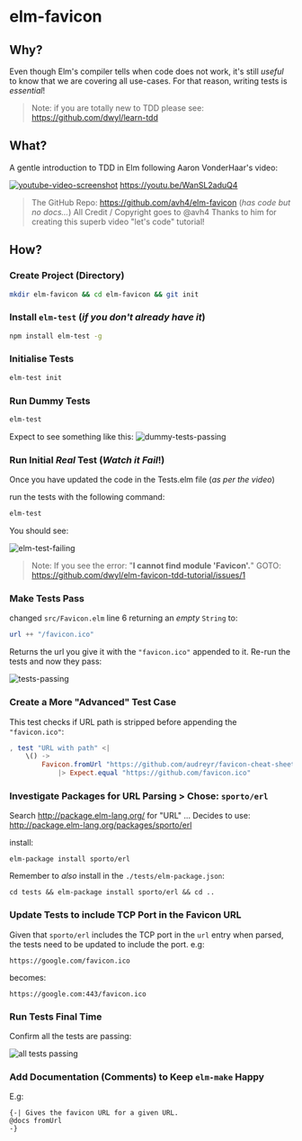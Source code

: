 # elm-favicon

## Why?

Even though Elm's compiler tells when code does not work,
it's still _useful_ to know that we are covering all use-cases.
For that reason, writing tests is _essential_!

> Note: if you are totally new to TDD please see:
https://github.com/dwyl/learn-tdd

## What?

A gentle introduction to TDD in Elm
following Aaron VonderHaar's video:

[![youtube-video-screenshot](https://user-images.githubusercontent.com/194400/31855007-dd719050-b699-11e7-9bd4-180ca21e4b67.png)](https://youtu.be/WanSL2aduQ4 "click to play!")
https://youtu.be/WanSL2aduQ4

> The GitHub Repo: https://github.com/avh4/elm-favicon (_has code but no docs..._)
> All Credit / Copyright goes to @avh4
> Thanks to him for creating this superb video "let's code" tutorial!


## How?

### Create Project (Directory)

```sh
mkdir elm-favicon && cd elm-favicon && git init
```


### Install `elm-test` (_if you don't already have it_)

```sh
npm install elm-test -g
```

### Initialise Tests

```sh
elm-test init
```

### Run Dummy Tests

```sh
elm-test
```
Expect to see something like this:
![dummy-tests-passing](https://user-images.githubusercontent.com/194400/31855167-fdf623f6-b69c-11e7-88de-e21a711db360.png)

### Run Initial _Real_ Test (_Watch it Fail_!)

Once you have updated the code in the Tests.elm file (_as per the video_)

run the tests with the following command:
```sh
elm-test
```

You should see: <br />

![elm-test-failing](https://user-images.githubusercontent.com/194400/31855391-475ab912-b6a2-11e7-8c50-574728fe89cf.png)


> Note: If you see the error: "**I cannot find module 'Favicon'.**"
GOTO: https://github.com/dwyl/elm-favicon-tdd-tutorial/issues/1


### Make Tests Pass

changed `src/Favicon.elm` line 6 returning an _empty_ `String` to:
```elm
url ++ "/favicon.ico"
```
Returns the url you give it with the `"favicon.ico"` appended to it.
Re-run the tests and now they pass:

![tests-passing](https://user-images.githubusercontent.com/194400/31855430-16d37eea-b6a3-11e7-8d11-0a2b51286739.png)


### Create a More "Advanced" Test Case

This test checks if URL path is stripped before appending the `"favicon.ico"`:

```elm
, test "URL with path" <|
    \() ->
        Favicon.fromUrl "https://github.com/audreyr/favicon-cheat-sheet"
            |> Expect.equal "https://github.com/favicon.ico"
```


### Investigate Packages for URL Parsing > Chose: `sporto/erl`

Search http://package.elm-lang.org/ for "URL" ...
Decides to use: http://package.elm-lang.org/packages/sporto/erl

install:
```
elm-package install sporto/erl
```

Remember to _also_ install in the `./tests/elm-package.json`:
```
cd tests && elm-package install sporto/erl && cd ..
```

### Update Tests to include TCP Port in the Favicon URL

Given that `sporto/erl` includes the TCP port in the `url` entry when parsed,
the tests need to be updated to include the port. e.g:
```
https://google.com/favicon.ico
```
becomes:
```
https://google.com:443/favicon.ico
```

### Run Tests Final Time

Confirm all the tests are passing:

![all tests passing](https://user-images.githubusercontent.com/194400/31856531-107fff10-b6bb-11e7-8fca-e474e9a6fb52.png)


### Add Documentation (Comments) to Keep `elm-make` Happy

E.g:
```
{-| Gives the favicon URL for a given URL.
@docs fromUrl
-}
```
